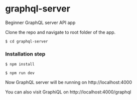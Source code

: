 # graphql-server
Beginner GraphQL server API app

Clone the repo and navigate to root folder of the app.
  ```
  $ cd graphql-server
  ```
### Installation step
  ```
  $ npm install
  ```
  
  ```
  $ npm run dev
  ```

Now GraphQL server will be running on http://localhost:4000

You can also visit GraphiQL on http://localhost:4000/graphql
